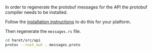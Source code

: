 In order to regenerate the protobuf messages for the API the protobuf compiler needs to be
installed.

Follow the [installation
instructions](https://github.com/stepancheg/rust-protobuf#how-to-generate-rust-code) to do this for
your platform.

Then regenerate the `messages.rs` file.

```sh
cd haret/src/api
protoc --rust_out . messages.proto
```
